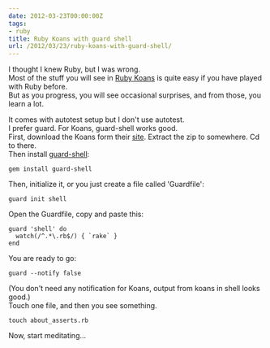 ```yaml
---
date: 2012-03-23T00:00:00Z
tags:
- ruby
title: Ruby Koans with guard shell
url: /2012/03/23/ruby-koans-with-guard-shell/
---
```


I thought I knew Ruby, but I was wrong.  
Most of the stuff you will see in [Ruby Koans](http://rubykoans.com/ "Learn Ruby with the EdgeCase Ruby Koans") is quite easy if you have played with Ruby before.  
But as you progress, you will see occasional surprises, and from those, you learn a lot.

It comes with autotest setup but I don't use autotest.  
I prefer guard. For Koans, guard-shell works good.  
First, download the Koans form their [site](http://rubykoans.com/ "Learn Ruby with the EdgeCase Ruby Koans"). Extract the zip to somewhere. Cd to there.  
Then install [guard-shell](https://github.com/guard/guard-shell):

    gem install guard-shell

Then, initialize it, or you just create a file called 'Guardfile':

    guard init shell

Open the Guardfile, copy and paste this:

    guard 'shell' do
      watch(/^.*\.rb$/) { `rake` }
    end

You are ready to go:

    guard --notify false

(You don't need any notification for Koans, output from koans in shell looks good.)  
Touch one file, and then you see something.

    touch about_asserts.rb

Now, start meditating...
